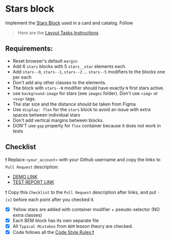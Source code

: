 # Stars block

Implement the [Stars Block](https://www.figma.com/file/ojkArVazq7vsX0nbpn9CxZ/Moyo-%2F-Catalog-(ENG)?node-id=11325%3A2960&mode=dev) used in a card and catalog.
Follow

> Here are the [Layout Tasks Instructions](https://mate-academy.github.io/layout_task-guideline)

## Requirements:
- Reset browser's default `margin`
- Add 6 `stars` blocks with 5 `stars__star` elements each.
- Add `stars--0`, `stars--1`, `stars--2` ... `stars--5` modifiers to the blocks one per each
- Don't add any other classes to the elements.
- The block with `stars--N` modifier should have exactly `N` first stars active.
- use `background-image` for stars (see `images` folder). Don't use `<img>` or `<svg>` tags.
- The star size and the distance should be taken from Figma
- Use `display: flex` for the `stars` block to avoid an issue with extra spaces between individual stars
- Don't add vertical margins between blocks.
- DON'T use `gap` property for `flex` container because it does not work in tests

## Checklist

❗️ Replace `<your_account>` with your Github username and copy the links to `Pull Request` description:

- [DEMO LINK](https://pawelkloc.github.io/layout_stars/)
- [TEST REPORT LINK](https://pawelkloc.github.io/layout_stars/report/html_report/)

❗️ Copy this `Checklist` to the `Pull Request` description after links, and put `- [x]` before each point after you checked it.

- [x] Yellow stars are added with container modifier + pseudo-selector (NO extra classes)
- [x] Each BEM block has its own separate file
- [x] All `Typical Mistakes` from `BEM` lesson theory are checked.
- [x] Code follows all the [Code Style Rules ❗️](./checklist.md)
